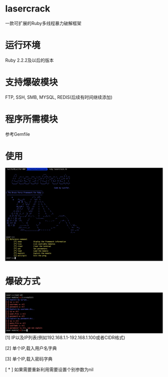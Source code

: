 # lasercrack
一款可扩展的Ruby多线程暴力破解框架

# 运行环境
Ruby 2.2.2及以后的版本

# 支持爆破模块
FTP, SSH, SMB, MYSQL, REDIS(后续有时间继续添加)

# 程序所需模块
参考Gemfile

# 使用
![image](./images/laser.png)

# 爆破方式
![image](./images/crack.png)
[1] IP以及IP列表(例如192.168.1.1-192.168.1.100或者CIDR格式)

[2] 单个IP,载入用户名字典

[3] 单个IP,载入密码字典

[ * ] 如果需要重新利用需要设置个别参数为nil
